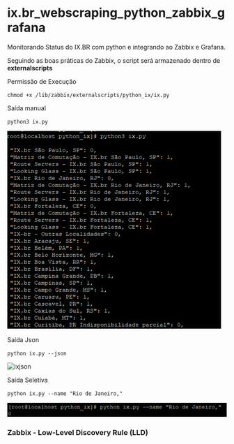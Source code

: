 # ix.br_webscraping_python_zabbix_grafana
Monitorando Status do IX.BR com python e integrando ao Zabbix e Grafana.



Seguindo as boas práticas do Zabbix, o script será armazenado dentro de **externalscripts**

Permissão de Execução
````
chmod +x /lib/zabbix/externalscripts/python_ix/ix.py
````

Saída manual
````
python3 ix.py
````

![ix](imagens\ix.py.png)


Saída Json
````
python ix.py --json
````

![ixjson](imagens\ix.py_json.png)


Saída Seletiva
````
python ix.py --name "Rio de Janeiro,"
````

![ixname](imagens\ix_name.png)


### Zabbix - Low-Level Discovery Rule (LLD)

